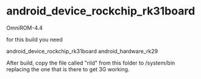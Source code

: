 android_device_rockchip_rk31board
=================================

OmniROM-4.4

for this build you need

android_device_rockchip_rk31board
android_hardware_rk29

After build, copy the file called "rild" from this folder to /system/bin replacing the one that is there to get 3G working.
